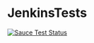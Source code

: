 
# JenkinsTests
[![Sauce Test Status](https://saucelabs.com/buildstatus/parora?auth=HMAC_TOKEN)](https://saucelabs.com/u/parora?auth=HMAC_TOKEN)
